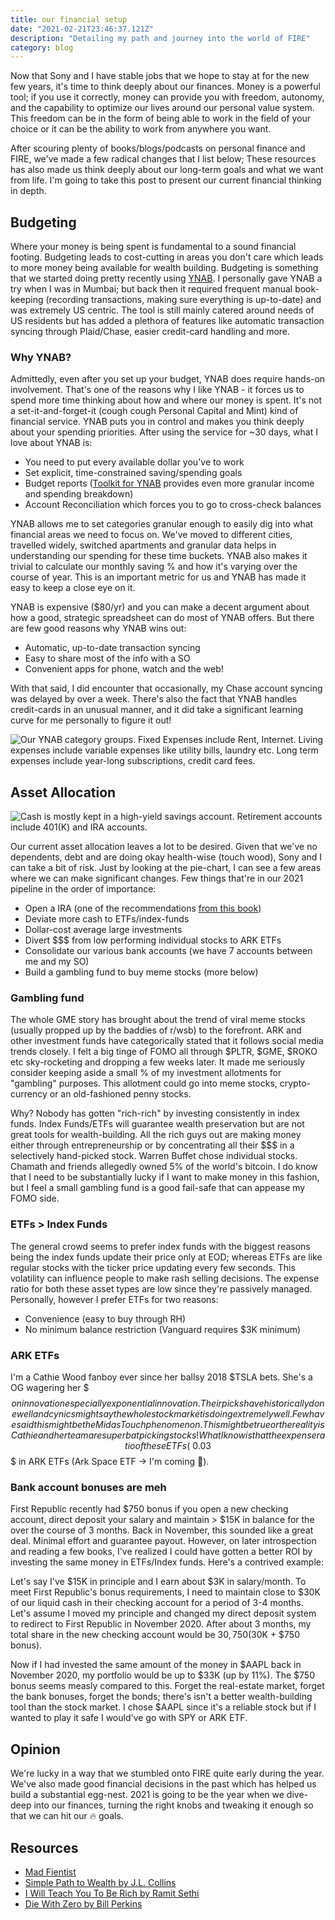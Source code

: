 ```yaml
---
title: our financial setup
date: "2021-02-21T23:46:37.121Z"
description: "Detailing my path and journey into the world of FIRE"
category: blog
---
```


Now that Sony and I have stable jobs that we hope to stay at for the new few years, it's time to think deeply about our finances. Money is a powerful tool; if you use it correctly, money can provide you with freedom, autonomy, and the capability to optimize our lives around our personal value system. This freedom can be in the form of being able to work in the field of your choice or it can be the ability to work from anywhere you want.

After scouring plenty of books/blogs/podcasts on personal finance and FIRE, we've made a few radical changes that I list below; These resources has also made us think deeply about our long-term goals and what we want from life. I'm going to take this post to present our current financial thinking in depth.

## Budgeting

Where your money is being spent is fundamental to a sound financial footing. Budgeting leads to cost-cutting in areas you don't care which leads to more money being available for wealth building. Budgeting is something that we started doing pretty recently using [YNAB](https://www.youneedabudget.com/). I personally gave YNAB a try when I was in Mumbai; but back then it required frequent manual book-keeping (recording transactions, making sure everything is up-to-date) and was extremely US centric. The tool is still mainly catered around needs of US residents but has added a plethora of features like automatic transaction syncing through Plaid/Chase, easier credit-card handling and more. 

### Why YNAB?

Admittedly, even after you set up your budget, YNAB does require hands-on involvement. That's one of the reasons why I like YNAB - it forces us to spend more time thinking about how and where our money is spent. It's not a set-it-and-forget-it (cough cough Personal Capital and Mint) kind of financial service. YNAB puts you in control and makes you think deeply about your spending priorities. After using the service for ~30 days, what I love about YNAB is:
- You need to put every available dollar you've to work
- Set explicit, time-constrained saving/spending goals
- Budget reports ([Toolkit for YNAB](https://github.com/toolkit-for-ynab/toolkit-for-ynab/) provides even more granular income and spending breakdown)
- Account Reconciliation which forces you to go to cross-check balances

YNAB allows me to set categories granular enough to easily dig into what financial areas we need to focus on. We've moved to different cities, travelled widely, switched apartments and granular data helps in understanding our spending for these time buckets. YNAB also makes it trivial to calculate our monthly saving % and how it's varying over the course of year. This is an important metric for us and YNAB has made it easy to keep a close eye on it.

YNAB is expensive ($80/yr) and you can make a decent argument about how a good, strategic spreadsheet can do most of YNAB offers. But there are few good reasons why YNAB wins out:

- Automatic, up-to-date transaction syncing
- Easy to share most of the info with a SO
- Convenient apps for phone, watch and the web!

With that said, I did encounter that occasionally, my Chase account syncing was delayed by over a week. There's also the fact that YNAB handles credit-cards in an unusual manner, and it did take a significant learning curve for me personally to figure it out!

![Our YNAB category groups. Fixed Expenses include Rent, Internet. Living expenses include variable expenses like utility bills, laundry etc. Long term expenses include year-long subscriptions, credit card fees.](./1.png)

## Asset Allocation

![Cash is mostly kept in a high-yield savings account. Retirement accounts include 401(K) and IRA accounts.](./2.jpeg)

Our current asset allocation leaves a lot to be desired. Given that we've no dependents, debt and are doing okay health-wise (touch wood), Sony and I can take a bit of risk. Just by looking at the pie-chart, I can see a few areas where we can make significant changes. Few things that're in our 2021 pipeline in the order of importance:

- Open a IRA (one of the recommendations [from this book](/book-review-i-will-teach-you-to-be-rich/))
- Deviate more cash to ETFs/index-funds
- Dollar-cost average large investments
- Divert $$$ from low performing individual stocks to ARK ETFs
- Consolidate our various bank accounts (we have 7 accounts between me and my SO)
- Build a gambling fund to buy meme stocks (more below)

### Gambling fund

The whole GME story has brought about the trend of viral meme stocks (usually propped up by the baddies of r/wsb) to the forefront. ARK and other investment funds have categorically stated that it follows social media trends closely. I felt a big tinge of FOMO all through $PLTR, $GME, $ROKO etc sky-rocketing and dropping a few weeks later. It made me seriously consider keeping aside a small % of my investment allotments for "gambling" purposes. This allotment could go into meme stocks, crypto-currency or an old-fashioned penny stocks. 

Why? Nobody has gotten "rich-rich" by investing consistently in index funds. Index Funds/ETFs will guarantee wealth preservation but are not great tools for wealth-building. All the rich guys out are making money either through entrepreneurship or by concentrating all their $$$ in a selectively hand-picked stock. Warren Buffet chose individual stocks. Chamath and friends allegedly owned 5% of the world's bitcoin. I do know that I need to be substantially lucky if I want to make money in this fashion, but I feel a small gambling fund is a good fail-safe that can appease my FOMO side.

### ETFs > Index Funds

The general crowd seems to prefer index funds with the biggest reasons being the index funds update their price only at EOD; whereas ETFs are like regular stocks with the ticker price updating every few seconds. This volatility can influence people to make rash selling decisions. The expense ratio for both these asset types are low since they're passively managed. Personally, however I prefer ETFs for two reasons:

- Convenience (easy to buy through RH)
- No minimum balance restriction (Vanguard requires $3K minimum)

### ARK ETFs

I'm a Cathie Wood fanboy ever since her ballsy 2018 $TSLA bets. She's a OG wagering her $$$ on innovation especially exponential innovation. Their picks have historically done well and cynics might say the whole stock market is doing extremely well. Few have said this might be the Midas Touch phenomenon. This might be true or the reality is Cathie and her team are superb at picking stocks! What I know is that the expense ratio of these ETFs (~0.03%) are comparable to low-cost index funds (~0.02%). I'm going to be closely following and potentially investing a lot of my $$$ in ARK ETFs (Ark Space ETF -> I'm coming 🚀). 

### Bank account bonuses are meh

First Republic recently had $750 bonus if you open a new checking account, direct deposit your salary and maintain > $15K in balance for the over the course of 3 months. Back in November, this sounded like a great deal. Minimal effort and guarantee payout. However, on later introspection and reading a few books, I've realized I could have gotten a better ROI by investing the same money in ETFs/Index funds. Here's a contrived example:

Let's say I've $15K in principle and I earn about $3K in salary/month. To meet First Republic's bonus requirements, I need to maintain close to $30K of our liquid cash in their checking account for a period of 3-4 months. Let's assume I moved my principle and changed my direct deposit system to redirect to First Republic in November 2020. After about 3 months, my total share in the new checking account would be $30,750 ($30K + $750 bonus). 

Now if I had invested the same amount of the money in $AAPL back in November 2020, my portfolio would be up to $33K (up by 11%). The $750 bonus seems measly compared to this. Forget the real-estate market, forget the bank bonuses, forget the bonds; there's isn't a better wealth-building tool than the stock market. I chose $AAPL since it's a reliable stock but if I wanted to play it safe I would've go with SPY or ARK ETF.

## Opinion

We're lucky in a way that we stumbled onto FIRE quite early during the year. We've also made good financial decisions in the past which has helped us build a substantial egg-nest. 2021 is going to be the year when we dive-deep into our finances, turning the right knobs and tweaking it enough so that we can hit our 🔥 goals.

## Resources

- [Mad Fientist](https://www.madfientist.com/podcast)
- [Simple Path to Wealth by J.L. Collins](https://www.goodreads.com/book/show/30646587-the-simple-path-to-wealth)
- [I Will Teach You To Be Rich by Ramit Sethi](https://www.goodreads.com/book/show/40591670-i-will-teach-you-to-be-rich)
- [Die With Zero by Bill Perkins](https://www.goodreads.com/book/show/52950915-die-with-zero)

